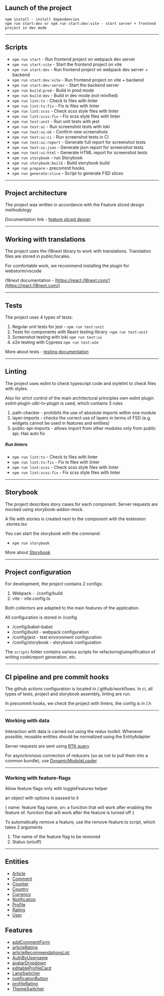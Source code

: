 ## Launch of the project

```
npm install - install dependencies
npm run start:dev or npm run start:dev:vite - start server + frontend project in dev mode
```

----

## Scripts

- `npm run start` - Run frontend project on webpack dev server
- `npm run start:vite` - Start the frontend project on vite
- `npm run start:dev` - Run frontend project on webpack dev server + backend
- `npm run start:dev:vite` - Run frontend project on vite + backend
- `npm run start:dev:server` - Start the backend server
- `npm run build:prod` - Build in prod mode
- `npm run build:dev` - Build in dev mode (not minified)
- `npm run lint:ts` - Check ts files with linter
- `npm run lint:ts:fix` - Fix ts files with linter
- `npm run lint:scss` - Check scss style files with linter
- `npm run lint:scss:fix` - Fix scss style files with linter
- `npm run test:unit` - Run unit tests with jest
- `npm run test:ui` - Run screenshot tests with loki
- `npm run test:ui:ok` - Confirm new screenshots
- `npm run test:ui:ci` - Run screenshot tests in CI
- `npm run test:ui:report` - Generate full report for screenshot tests
- `npm run test:ui:json` - Generate json report for screenshot tests
- `npm run test:ui:html` - Generate HTML report for screenshot tests
- `npm run storybook` - run Storybook
- `npm run storybook:build` - Build storybook build
- `npm run prepare` - precommit hooks
- `npm run generate:slice` - Script to generate FSD slices

----

## Project architecture

The project was written in accordance with the Feature sliced design methodology

Documentation link - [feature sliced design](https://feature-sliced.design/docs/get-started/tutorial)

----

## Working with translations

The project uses the i18next library to work with translations.
Translation files are stored in public/locales.

For comfortable work, we recommend installing the plugin for webstorm/vscode

i18next documentation - [https://react.i18next.com/](https://react.i18next.com/)

----

## Tests

The project uses 4 types of tests:
1) Regular unit tests for jest - `npm run test:unit`
2) Tests for components with React testing library -`npm run test:unit`
3) Screenshot testing with loki `npm run test:ui`
4) e2e testing with Cypress `npm run test:e2e`

More about tests - [testing documentation](/docs/tests.md)

----

## Linting

The project uses eslint to check typescript code and stylelint to check files with styles.

Also for strict control of the main architectural principles
own eslint plugin *eslint-plugin-ulbi-tv-plugin* is used,
which contains 3 rules
1) path-checker - prohibits the use of absolute imports within one module
2) layer-imports - checks the correct use of layers in terms of FSD
   (e.g. widgets cannot be used in features and entities)
3) public-api-imports - allows import from other modules only from public api. Has auto fix

##### Run linters
- `npm run lint:ts` - Check ts files with linter
- `npm run lint:ts:fix` - Fix ts files with linter
- `npm run lint:scss` - Check scss style files with linter
- `npm run lint:scss:fix` - Fix scss style files with linter

----
## Storybook

The project describes story cases for each component.
Server requests are mocked using storybook-addon-mock.

A file with stories is created next to the component with the extension .stories.tsx

You can start the storybook with the command:
- `npm run storybook`

More about [Storybook](/docs/storybook.md)

----

## Project configuration

For development, the project contains 2 configs:
1. Webpack - ./config/build
2. vite - vite.config.ts

Both collectors are adapted to the main features of the application.

All configuration is stored in /config
- /config/babel-babel
- /config/build - webpack configuration
- /config/jest - test environment configuration
- /config/storybook - storybook configuration

The `scripts` folder contains various scripts for refactoring\simplification of writing code\report generation, etc.

----

## CI pipeline and pre commit hooks

The github actions configuration is located in /.github/workflows.
In ci, all types of tests, project and storybook assembly, linting are run.

In precommit hooks, we check the project with linters, the config is in /.h

----

### Working with data

Interaction with data is carried out using the redux toolkit.
Whenever possible, reusable entities should be normalized using the EntityAdapter

Server requests are sent using [RTK query](/src/shared/api/rtkApi.ts)

For asynchronous connection of reducers (so as not to pull them into a common bundle), use
[DynamicModuleLoader](/src/shared/lib/components/DynamicModuleLoader/DynamicModuleLoader.tsx)

----

### Working with feature-flags

Allow feature flags only with toggleFeatures helper

an object with options is passed to it

{
   name: feature flag name,
   on: a function that will work after enabling the feature
   of: function that will work after the feature is turned off
}

To automatically remove a feature, use the remove-feature.ts script,
which takes 2 arguments
1. The name of the feature flag to be removed
2. Status (on\off)

----

## Entities

- [Article](/src/entities/Article)
- [Comment](/src/entities/Comment)
- [Counter](/src/entities/Counter)
- [Country](/src/entities/Country)
- [Currency](/src/entities/Currency)
- [Notification](/src/entities/Notification)
- [Profile](/src/entities/Profile)
- [Rating](/src/entities/Rating)
- [User](/src/entities/User)

## Features

- [addCommentForm](/src/features/addCommentForm)
- [articleRating](/src/features/articleRating)
- [articleRecommendationsList](/src/features/articleRecommendationsList)
- [AuthByUsername](/src/features/AuthByUsername)
- [avatarDropdown](/src/features/avatarDropdown)
- [editableProfileCard](/src/features/editableProfileCard)
- [LangSwitcher](/src/features/LangSwitcher)
- [notificationButton](/src/features/notificationButton)
- [profileRating](/src/features/profileRating)
- [ThemeSwitcher](/src/features/ThemeSwitcher)